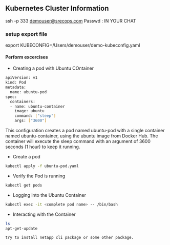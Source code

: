 ## Kubernetes Cluster Information 
ssh -p 333 demouser@srecops.com 
Passwd : IN YOUR CHAT

### setup export file 
export KUBECONFIG=/Users/demouser/demo-kubeconfig.yaml

#### Perform excercises 
- Creating a pod with Ubuntu COntainer
```bash
apiVersion: v1
kind: Pod
metadata:
  name: ubuntu-pod
spec:
  containers:
  - name: ubuntu-container
    image: ubuntu
    command: ["sleep"]
    args: ["3600"]

```
This configuration creates a pod named ubuntu-pod with a single container named ubuntu-container, using the ubuntu image from Docker Hub. The container will execute the sleep command with an argument of 3600 seconds (1 hour) to keep it running.

- Create a pod

```bash
kubectl apply -f ubuntu-pod.yaml
```

- Verify the Pod is running
```bash
kubectl get pods
```

- Logging into the Ubuntu Container

```bash
kubectl exec -it <complete pod name> -- /bin/bash
```

- Interacting with the Container
```bash
ls
apt-get-update

try to install netapp cli package or some other package.

```


